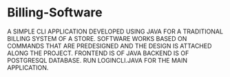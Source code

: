 # Billing-Software

A SIMPLE CLI APPLICATION DEVELOPED USING JAVA FOR A TRADITIONAL BILLING SYSTEM OF A STORE. SOFTWARE WORKS BASED ON COMMANDS THAT ARE PREDESIGNED AND THE DESIGN IS ATTACHED ALONG THE PROJECT. FRONTEND IS OF JAVA BACKEND IS OF POSTGRESQL DATABASE. RUN LOGINCLI.JAVA FOR THE MAIN APPLICATION.

